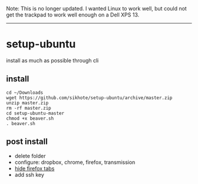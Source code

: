 Note: This is no longer updated. I wanted Linux to work well, but could not get the trackpad to work well enough on a Dell XPS 13.

***

# setup-ubuntu
install as much as possible through cli

## install
```
cd ~/Downloads
wget https://github.com/sikhote/setup-ubuntu/archive/master.zip
unzip master.zip
rm -rf master.zip
cd setup-ubuntu-master
chmod +x beaver.sh
. beaver.sh
```

## post install
- delete folder
- configure: dropbox, chrome, firefox, transmission
- [hide firefox tabs](https://superuser.com/questions/1268732/how-to-hide-tab-bar-tabstrip-in-firefox-57-quantum)
- add ssh key
